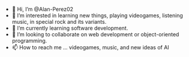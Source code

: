 - 👋 Hi, I’m @Alan-Perez02
- 👀 I’m interested in learning new things, playing videogames, listening music, in special rock and its variants.
- 🌱 I’m currently learning software development.
- 💞️ I’m looking to collaborate on web development or object-oriented programming.
- 📫 How to reach me ... videogames, music, and new ideas of AI

<!---
Alan-Perez02/Alan-Perez02 is a ✨ special ✨ repository because its `README.md` (this file) appears on your GitHub profile.
You can click the Preview link to take a look at your changes.
--->
